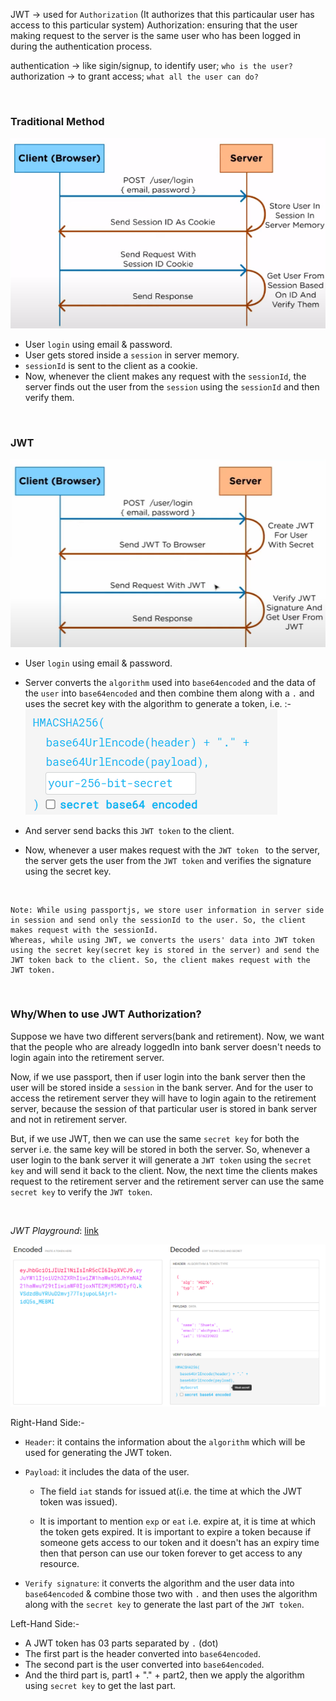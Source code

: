JWT -> used for ```Authorization``` (It authorizes that this particaular user has access to this particular system)
Authorization: ensuring that the user making request to the server is the same user who has been logged in during the authentication process.

authentication -> like sigin/signup, to identify user; ```who is the user?```
authorization -> to grant access; ```what all the user can do?```

<br>

<h3>Traditional Method</h3>

![Alt text](images/image-2.png)

- User ```login``` using email & password.
- User gets stored inside a ```session``` in server memory.
- ```sessionId``` is sent to the client as a cookie.
- Now, whenever the client makes any request with the ```sessionId```, the server finds out the user from the ```session``` using the ```sessionId``` and then verify them.

<br>

<h3>JWT</h3>

![Alt text](images/image-1.png)

- User ```login``` using email & password.
- Server converts the ```algorithm``` used into ```base64encoded``` and the data of the ```user``` into ```base64encoded``` and then combine them along with a ```.``` and uses the secret key with the algorithm to generate a token, i.e. :- 
 ![Alt text](images/image-3.png)

- And server send backs this ```JWT token``` to the client.
- Now, whenever a user makes request with the ```JWT token ``` to the server, the server gets the user from the ```JWT token``` and verifies the signature using the secret key.

<br>

    Note: While using passportjs, we store user information in server side in session and send only the sessionId to the user. So, the client makes request with the sessionId.
    Whereas, while using JWT, we converts the users' data into JWT token using the secret key(secret key is stored in the server) and send the JWT token back to the client. So, the client makes request with the JWT token.

<br>

<h3>Why/When to use JWT Authorization?</h3>

Suppose we have two different servers(bank and retirement). Now, we want that the people who are already loggedIn into bank server doesn't needs to login again into the retirement server.


Now, if we use passport, then if user login into the bank server then the user will be stored inside a ```session``` in the bank server. And for the user to access the retirement server they will have to login again to the retirement server, because the session of that particular user is stored in bank server and not in retirement server.

But, if we use JWT, then we can use the same ```secret key``` for both the server i.e. the same key will be stored in both the server. So, whenever a user login to the bank server it will generate a ```JWT token``` using the ```secret key``` and will send it back to the client. Now, the next time the clients makes request to the retirement server and the retirement server can use the same ```secret key``` to verify the ``JWT token``.


<br>

*JWT Playground*: [link](https://jwt.io/)


![Alt text](images/image-4.png)

Right-Hand Side:-

- ```Header```: it contains the information about the ``algorithm`` which will be used for generating the JWT token.
- ```Payload```: it includes the data of the user. 

    - The field ```iat``` stands for issued at(i.e. the time at which the JWT token was issued).
    
    - It is important to mention ``exp`` or ``eat`` i.e. expire at, it is time at which the token gets expired. It is important to expire a token because if someone gets access to our token and it doesn't has an expiry time then that person can use our token forever to get access to any resource. 

- ```Verify signature```: it converts the algorithm and the user data into ```base64encoded``` & combine those two with ```.``` and then uses the algorithm along with the ``secret key`` to generate the last part of the ``JWT token``.


Left-Hand Side:-

- A JWT token has 03 parts separated by ```.``` (dot)
- The first part is the header converted into ```base64encoded```.
- The second part is the user converted into ```base64encoded```.
- And the third part is, part1 + "." + part2, then we apply the algorithm using ``secret key`` to get the last part.